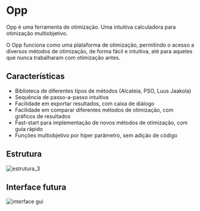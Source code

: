 # Opp
Opp é uma ferramenta de otimização. Uma intuitiva calculadora para otimização multiobjetivo.

O Opp funciona como uma plataforma de otimização, permitindo o acesso a diversos métodos de otimização, de forma fácil e intuitiva, até para aqueles que nunca trabalharam com otimização antes.

## Características
- Biblioteca de diferentes tipos de métodos (Alcateia, PSO, Luus Jaakola)
- Sequência de passo-a-passo intuitiva
- Facilidade em exportar resultados, com caixa de diálogo
- Facilidade em comparar diferentes métodos de otimização, com gráficos de resultados
- Fast-start para implementação de novos métodos de otimização, com guia rápido
- Funções multiobjetivo por hiper parâmetro, sem adição de código

## Estrutura

![estrutura_3](https://user-images.githubusercontent.com/64225460/117978638-7a6ce800-b308-11eb-860b-00deab94512f.png)

## Interface futura

![interface gui](https://user-images.githubusercontent.com/64225460/118201624-4b509680-b42e-11eb-94ed-0f39ed307ace.png)




